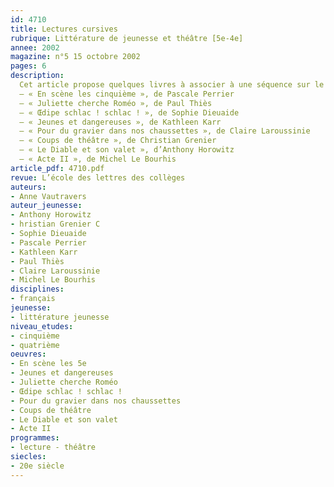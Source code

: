 ```yaml
---
id: 4710
title: Lectures cursives
rubrique: Littérature de jeunesse et théâtre [5e-4e]
annee: 2002
magazine: n°5 15 octobre 2002
pages: 6
description: 
  Cet article propose quelques livres à associer à une séquence sur le théâtre au cycle central. Afin que, dans l’esprit des élèves, le théâtre ne soit pas seulement du texte, mais devienne vivant, il est intéressant de leur faire lire des ouvrages qui, par le biais de la fiction, leur en découvrent tous les aspects. Dans ces livres, on évoque le travail d’écriture théâtrale, les répétitions, les problèmes techniques liés au décor, l’usage des accessoires, les représentations… tout ce qui constitue le genre théâtral, le texte et sa mise en scène. Ces romans montrent également souvent comment fiction et réalité s’entrelacent au théâtre. Les acteurs recréent malgré eux la situation théâtrale qu’ils sont en train de représenter et se laissent emporter par les sentiments de leurs personnages. Y sont aussi évoqués les problèmes d’écriture théâtrale ou d’adaptation de pièces.
  – « En scène les cinquième », de Pascale Perrier
  – « Juliette cherche Roméo », de Paul Thiès
  – « Œdipe schlac ! schlac ! », de Sophie Dieuaide
  – « Jeunes et dangereuses », de Kathleen Karr
  – « Pour du gravier dans nos chaussettes », de Claire Laroussinie
  – « Coups de théâtre », de Christian Grenier
  – « Le Diable et son valet », d’Anthony Horowitz
  – « Acte II », de Michel Le Bourhis
article_pdf: 4710.pdf
revue: L’école des lettres des collèges
auteurs:
- Anne Vautravers
auteur_jeunesse:
- Anthony Horowitz
- hristian Grenier C
- Sophie Dieuaide
- Pascale Perrier
- Kathleen Karr
- Paul Thiès
- Claire Laroussinie
- Michel Le Bourhis
disciplines:
- français
jeunesse:
- littérature jeunesse
niveau_etudes:
- cinquième
- quatrième
oeuvres:
- En scène les 5e
- Jeunes et dangereuses
- Juliette cherche Roméo
- Œdipe schlac ! schlac !
- Pour du gravier dans nos chaussettes
- Coups de théâtre
- Le Diable et son valet
- Acte II
programmes:
- lecture - théâtre
siecles:
- 20e siècle
---
```

